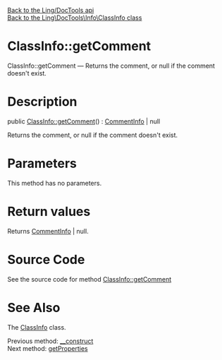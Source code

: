 [Back to the Ling/DocTools api](https://github.com/lingtalfi/DocTools/blob/master/doc/api/Ling/DocTools.md)<br>
[Back to the Ling\DocTools\Info\ClassInfo class](https://github.com/lingtalfi/DocTools/blob/master/doc/api/Ling/DocTools/Info/ClassInfo.md)


ClassInfo::getComment
================



ClassInfo::getComment — Returns the comment, or null if the comment doesn't exist.




Description
================


public [ClassInfo::getComment](https://github.com/lingtalfi/DocTools/blob/master/doc/api/Ling/DocTools/Info/ClassInfo/getComment.md)() : [CommentInfo](https://github.com/lingtalfi/DocTools/blob/master/doc/api/Ling/DocTools/Info/CommentInfo.md) | null




Returns the comment, or null if the comment doesn't exist.




Parameters
================

This method has no parameters.


Return values
================

Returns [CommentInfo](https://github.com/lingtalfi/DocTools/blob/master/doc/api/Ling/DocTools/Info/CommentInfo.md) | null.








Source Code
===========
See the source code for method [ClassInfo::getComment](/blob/master/Info/ClassInfo.php#L92-L95)


See Also
================

The [ClassInfo](https://github.com/lingtalfi/DocTools/blob/master/doc/api/Ling/DocTools/Info/ClassInfo.md) class.

Previous method: [__construct](https://github.com/lingtalfi/DocTools/blob/master/doc/api/Ling/DocTools/Info/ClassInfo/__construct.md)<br>Next method: [getProperties](https://github.com/lingtalfi/DocTools/blob/master/doc/api/Ling/DocTools/Info/ClassInfo/getProperties.md)<br>

